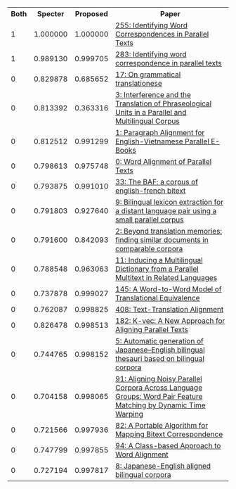 <html><table><tr>
<th>Both</th>
<th>Specter</th>
<th>Proposed</th>
<th>Paper</th>
</tr>
<tr>
<td>1</td>
<td>1.000000</td>
<td>1.000000</td>
<td><a href="https://www.semanticscholar.org/paper/5051e54af8c0d6b84f8459c57d55bd19be9f0cee">255: Identifying Word Correspondences in Parallel Texts</a></td>
</tr>
<tr>
<td>1</td>
<td>0.989130</td>
<td>0.999705</td>
<td><a href="https://www.semanticscholar.org/paper/df563691b20b727fe346fc00f6b2afc25d97fb8d">283: Identifying word correspondence in parallel texts</a></td>
</tr>
<tr>
<td>0</td>
<td>0.829878</td>
<td>0.685652</td>
<td><a href="https://www.semanticscholar.org/paper/64d3df9bd0c1d23a5186da8eecb83eeac8ac4a8c">17: On grammatical translationese</a></td>
</tr>
<tr>
<td>0</td>
<td>0.813392</td>
<td>0.363316</td>
<td><a href="https://www.semanticscholar.org/paper/fcd96b6053e96b68963ab735f66f42e77b8c4248">3: Interference and the Translation of Phraseological Units in a Parallel and Multilingual Corpus</a></td>
</tr>
<tr>
<td>0</td>
<td>0.812512</td>
<td>0.991299</td>
<td><a href="https://www.semanticscholar.org/paper/ebbb2281d205bed6497581eda89231c5bcc7eb7c">1: Paragraph Alignment for English-Vietnamese Parallel E-Books</a></td>
</tr>
<tr>
<td>0</td>
<td>0.798613</td>
<td>0.975748</td>
<td><a href="https://www.semanticscholar.org/paper/8b034b2570aa860e7796cb7f014833b9287dd05f">0: Word Alignment of Parallel Texts</a></td>
</tr>
<tr>
<td>0</td>
<td>0.793875</td>
<td>0.991010</td>
<td><a href="https://www.semanticscholar.org/paper/d87e2376dfa77242f78b490d1ed4560d8a8272be">33: The BAF: a corpus of english-french bitext</a></td>
</tr>
<tr>
<td>0</td>
<td>0.791803</td>
<td>0.927640</td>
<td><a href="https://www.semanticscholar.org/paper/50a4be21d3d1687cdac389af854bfd2adf3193e3">9: Bilingual lexicon extraction for a distant language pair using a small parallel corpus</a></td>
</tr>
<tr>
<td>0</td>
<td>0.791600</td>
<td>0.842093</td>
<td><a href="https://www.semanticscholar.org/paper/c06613ff3f72776772686842ee90ccc62fde535b">2: Beyond translation memories: finding similar documents in comparable corpora</a></td>
</tr>
<tr>
<td>0</td>
<td>0.788548</td>
<td>0.963063</td>
<td><a href="https://www.semanticscholar.org/paper/2acda726310bd9e848ea4fca57f1fce35a2b0ad3">11: Inducing a Multilingual Dictionary from a Parallel Multitext in Related Languages</a></td>
</tr>
<tr>
<td>0</td>
<td>0.737878</td>
<td>0.999027</td>
<td><a href="https://www.semanticscholar.org/paper/b66fc3bbba9027fd1f0ebf6d1c5c849ef15ca695">145: A Word-to-Word Model of Translational Equivalence</a></td>
</tr>
<tr>
<td>0</td>
<td>0.762087</td>
<td>0.998825</td>
<td><a href="https://www.semanticscholar.org/paper/a0b61625e60a419bd5ea1d892047a65a73d9f0c4">408: Text-Translation Alignment</a></td>
</tr>
<tr>
<td>0</td>
<td>0.826478</td>
<td>0.998513</td>
<td><a href="https://www.semanticscholar.org/paper/3491aa4a9a66ba3d1603230a70d82c7479666a7d">182: K-vec: A New Approach for Aligning Parallel Texts</a></td>
</tr>
<tr>
<td>0</td>
<td>0.744765</td>
<td>0.998152</td>
<td><a href="https://www.semanticscholar.org/paper/7b714f00848c7d6d248e915e439a51fb49300f00">5: Automatic generation of Japanese–English bilingual thesauri based on bilingual corpora</a></td>
</tr>
<tr>
<td>0</td>
<td>0.704158</td>
<td>0.998065</td>
<td><a href="https://www.semanticscholar.org/paper/19cc8befd39c2f8c555918e5be15c33ef5d1c651">91: Aligning Noisy Parallel Corpora Across Language Groups: Word Pair Feature Matching by Dynamic Time Warping</a></td>
</tr>
<tr>
<td>0</td>
<td>0.721566</td>
<td>0.997936</td>
<td><a href="https://www.semanticscholar.org/paper/b713cfc891e2686ae1b71de6537f05ecbdd45d39">82: A Portable Algorithm for Mapping Bitext Correspondence</a></td>
</tr>
<tr>
<td>0</td>
<td>0.747799</td>
<td>0.997855</td>
<td><a href="https://www.semanticscholar.org/paper/04a37643589fc63cfb521e1d1f5d5976907a20f0">94: A Class-based Approach to Word Alignment</a></td>
</tr>
<tr>
<td>0</td>
<td>0.727194</td>
<td>0.997817</td>
<td><a href="https://www.semanticscholar.org/paper/6b8eb8cfacacf7fa816a1c655c6f818d40e26856">8: Japanese-English aligned bilingual corpora</a></td>
</tr>
</table></html>
